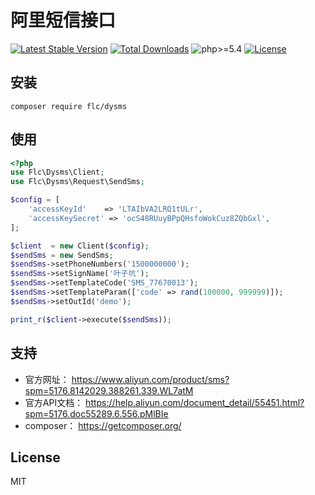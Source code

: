 # 阿里短信接口

[![Latest Stable Version](https://poser.pugx.org/flc/dysms/v/stable)](https://packagist.org/packages/flc/dysms)
[![Total Downloads](https://poser.pugx.org/flc/dysms/downloads)](https://packagist.org/packages/flc/dysms)
![php>=5.4](https://img.shields.io/badge/php->%3D5.4-orange.svg?maxAge=2592000)
[![License](https://poser.pugx.org/flc/dysms/license)](https://packagist.org/packages/flc/dysms)

## 安装

```shell
composer require flc/dysms
```

## 使用

```php
<?php
use Flc\Dysms\Client;
use Flc\Dysms\Request\SendSms;

$config = [
    'accessKeyId'    => 'LTAIbVA2LRQ1tULr',
    'accessKeySecret' => 'ocS48RUuyBPpQHsfoWokCuz8ZQbGxl',
];

$client  = new Client($config);
$sendSms = new SendSms;
$sendSms->setPhoneNumbers('1500000000');
$sendSms->setSignName('叶子坑');
$sendSms->setTemplateCode('SMS_77670013');
$sendSms->setTemplateParam(['code' => rand(100000, 999999)]);
$sendSms->setOutId('demo');

print_r($client->execute($sendSms));
```

## 支持

- 官方网址： https://www.aliyun.com/product/sms?spm=5176.8142029.388261.339.WL7atM
- 官方API文档： https://help.aliyun.com/document_detail/55451.html?spm=5176.doc55289.6.556.pMlBIe
- composer： https://getcomposer.org/

## License

MIT
